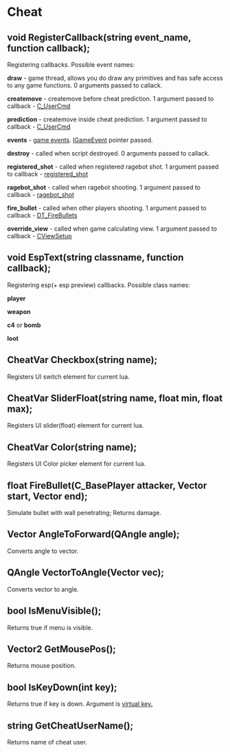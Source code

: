# Cheat

## void RegisterCallback\(string event\_name, function callback\);

Registering callbacks. Possible event names:

**draw** - game thread, allows you do draw any primitives and has safe access to any game functions. 0 arguments passed to callack.

**createmove** - createmove before cheat prediction. 1 argument passed to callback - [C\_UserCmd](cusercmd.md)

**prediction** - createmove inside cheat prediction. 1 argument passed to callback - [C\_UserCmd](cusercmd.md)

**events** - [game events](https://wiki.alliedmods.net/Counter-Strike:_Global_Offensive_Events). [IGameEvent](igameevent.md) pointer passed.

**destroy** - called when script destroyed. 0 arguments passed to callack.

**registered_shot** - called when registered ragebot shot. 1 argument passed to callback - [registered_shot](registered_shot.md)

**ragebot_shot** - called when ragebot shooting. 1 argument passed to callback - [ragebot_shot](ragebot_shot.md)

**fire_bullet** - called when other players shooting. 1 argument passed to callback - [DT_FireBullets](DT_TEFireBullets.md)

**override_view** - called when game calculating view. 1 argument passed to callback - [CViewSetup](CViewSetup.md)

## void EspText\(string classname, function callback\);

Registering esp\(+ esp preview\) callbacks. Possible class names:

**player**

**weapon**

**c4** or **bomb**

**loot**

## CheatVar Checkbox\(string name\);

Registers UI switch element for current lua.

## CheatVar SliderFloat\(string name, float min, float max\);

Registers UI slider\(float\) element for current lua.

## CheatVar Color\(string name\);

Registers UI Color picker element for current lua.

## float FireBullet\(C_BasePlayer attacker, Vector start, Vector end\);

Simulate bullet with wall penetrating; Returns damage.

## Vector AngleToForward\(QAngle angle\);

Converts angle to vector.

## QAngle VectorToAngle\(Vector vec\);

Converts vector to angle.

## bool IsMenuVisible\(\);

Returns true if menu is visible.

## Vector2 GetMousePos\(\);

Returns mouse position.

## bool IsKeyDown\(int key\);

Returns true if key is down.
Argument is [virtual key.](https://docs.microsoft.com/en-us/windows/win32/inputdev/virtual-key-codes)

## string GetCheatUserName\(\);

Returns name of cheat user.

